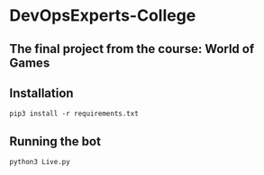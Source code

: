 # DevOpsExperts-College
## The final project from the course: World of Games

## Installation
`pip3 install -r requirements.txt`

## Running the bot
`python3 Live.py`
